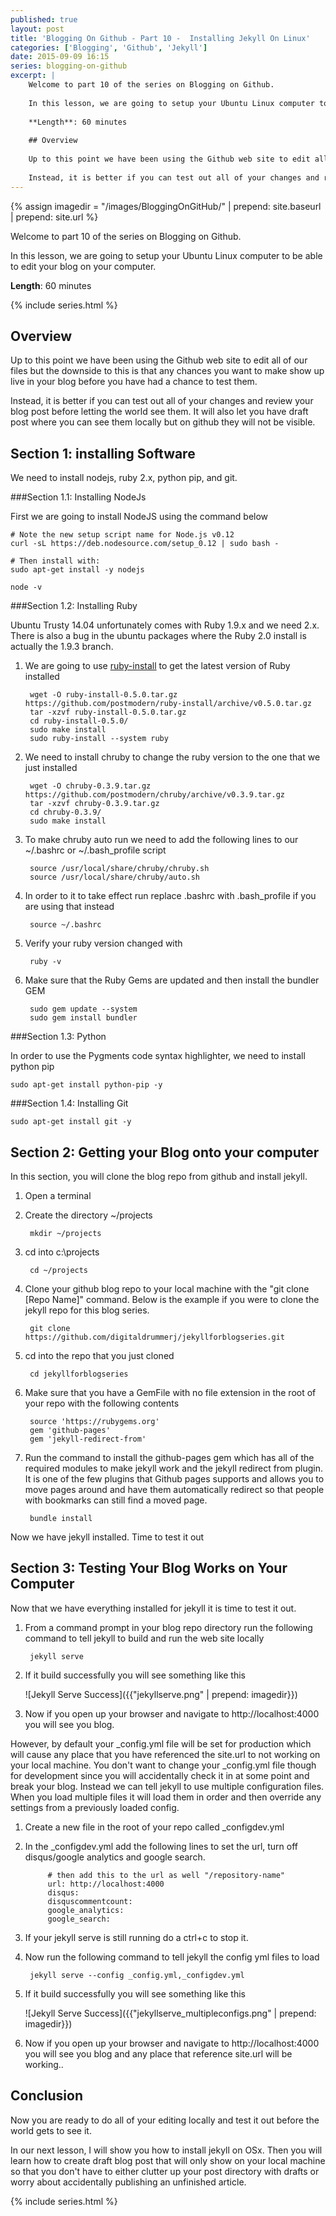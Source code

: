 ```yaml
---
published: true
layout: post
title: 'Blogging On Github - Part 10 -  Installing Jekyll On Linux'
categories: ['Blogging', 'Github', 'Jekyll']
date: 2015-09-09 16:15
series: blogging-on-github 
excerpt: |
    Welcome to part 10 of the series on Blogging on Github.  
    
    In this lesson, we are going to setup your Ubuntu Linux computer to be able to edit your blog on your computer.
    
    **Length**: 60 minutes
        
    ## Overview
    
    Up to this point we have been using the Github web site to edit all of our files but the downside to this is that any chances you want to make show up live in your blog before you have had a chance to test them.  
    
    Instead, it is better if you can test out all of your changes and review your blog post before letting the world see them.  It will also let you have draft post where you can see them locally but on github they will not be visible.
---
```

{% assign imagedir = "/images/BloggingOnGitHub/" | prepend: site.baseurl | prepend: site.url %}

Welcome to part 10 of the series on Blogging on Github.  

In this lesson, we are going to setup your Ubuntu Linux computer to be able to edit your blog on your computer.

**Length**: 60 minutes

{% include series.html %}

## Overview

Up to this point we have been using the Github web site to edit all of our files but the downside to this is that any chances you want to make show up live in your blog before you have had a chance to test them.  

Instead, it is better if you can test out all of your changes and review your blog post before letting the world see them.  It will also let you have draft post where you can see them locally but on github they will not be visible.

## Section 1: installing Software

We need to install nodejs, ruby 2.x, python pip, and git.

###Section 1.1: Installing NodeJs

First we are going to install NodeJS using the command below

	# Note the new setup script name for Node.js v0.12
	curl -sL https://deb.nodesource.com/setup_0.12 | sudo bash -
	
	# Then install with:
	sudo apt-get install -y nodejs
	
	node -v
	
###Section 1.2: Installing Ruby

Ubuntu Trusty 14.04 unfortunately comes with Ruby 1.9.x and we need 2.x.  There is also a bug in the ubuntu packages where the Ruby 2.0 install is actually the 1.9.3 branch.

1. We are going to use [ruby-install](https://github.com/postmodern/ruby-install) to get the latest version of Ruby installed

		wget -O ruby-install-0.5.0.tar.gz https://github.com/postmodern/ruby-install/archive/v0.5.0.tar.gz
		tar -xzvf ruby-install-0.5.0.tar.gz
		cd ruby-install-0.5.0/
		sudo make install
		sudo ruby-install --system ruby 	

1. We need to install chruby to change the ruby version to the one that we just installed
	
		wget -O chruby-0.3.9.tar.gz https://github.com/postmodern/chruby/archive/v0.3.9.tar.gz
		tar -xzvf chruby-0.3.9.tar.gz
		cd chruby-0.3.9/
		sudo make install

1. To make chruby auto run we need to add the following lines to our ~/.bashrc or ~/.bash_profile script

		source /usr/local/share/chruby/chruby.sh
		source /usr/local/share/chruby/auto.sh

1. In order to it to take effect run replace .bashrc with .bash_profile if you are using that instead
	
		source ~/.bashrc
	
1. Verify your ruby version changed with 

		ruby -v
	
	
1. Make sure that the Ruby Gems are updated and then install the bundler GEM	
	
		sudo gem update --system 	
		sudo gem install bundler
	
	
###Section 1.3: Python

In order to use the Pygments code syntax highlighter, we need to install python pip

	sudo apt-get install python-pip -y
	
	
###Section 1.4: Installing Git

	sudo apt-get install git -y	


## Section 2: Getting your Blog onto your computer

In this section, you will clone the blog repo from github and install jekyll.

1. Open a terminal 
1. Create the directory ~/projects

		
		mkdir ~/projects
	
1. cd into c:\projects

		 
		cd ~/projects
		  
1. Clone your github blog repo to your local machine with the "git clone [Repo Name]" command.  Below is the example if you were to clone the jekyll repo for this blog series.

		git clone https://github.com/digitaldrummerj/jekyllforblogseries.git  

1. cd into the repo that you just cloned

		cd jekyllforblogseries
	
1. Make sure that you have a GemFile with no file extension in the root of your repo with the following contents

		source 'https://rubygems.org'
		gem 'github-pages'
		gem 'jekyll-redirect-from'

1. Run the command to install the github-pages gem which has all of the required modules to make jekyll work and the jekyll redirect from plugin.  It is one of the few plugins that Github pages supports and allows you to move pages around and have them automatically redirect so that people with bookmarks can still find a moved page.   

		bundle install


Now we have jekyll installed.  Time to test it out

## Section 3: Testing Your Blog Works on Your Computer

Now that we have everything installed for jekyll it is time to test it out.  

1. From a command prompt in your blog repo directory run the following command to tell jekyll to build and run the web site locally

		jekyll serve 

1. If it build successfully you will see something like this

	![Jekyll Serve Success]({{"jekyllserve.png" | prepend: imagedir}})

1. Now if you open up your browser and navigate to http://localhost:4000 you will see you blog.

However, by default your _config.yml file will be set for production which will cause any place that you have referenced the site.url to not working on your local machine.  You don't want to change your _config.yml file though for development since you will accidentally check it in at some point and break your blog.  Instead we can tell jekyll to use multiple configuration files.  When you load multiple files it will load them in order and then override any settings from a previously loaded config.

1. Create a new file in the root of your repo called _configdev.yml
1. In the _configdev.yml add the following lines to set the url, turn off disqus/google analytics and google search.  

			# then add this to the url as well "/repository-name"
			url: http://localhost:4000
			disqus:
			disquscommentcount: 
			google_analytics: 
			google_search: 

1. If your jekyll serve is still running do a ctrl+c to stop it.
1. Now run the following command to tell jekyll the config yml files to load

	 	jekyll serve --config _config.yml,_configdev.yml

1. 	If it build successfully you will see something like this
	
	![Jekyll Serve Success]({{"jekyllserve_multipleconfigs.png" | prepend: imagedir}})

1. Now if you open up your browser and navigate to http://localhost:4000 you will see you blog and any place that reference site.url will be working..


## Conclusion

Now you are ready to do all of your editing locally and  test it out before the world gets to see it. 

In our next lesson, I will show you how to install jekyll on OSx.  Then you will learn how to create draft blog post that will only show on your local machine so that you don't have to either clutter up your post directory with drafts or worry about accidentally publishing an unfinished article.

{% include series.html %}

